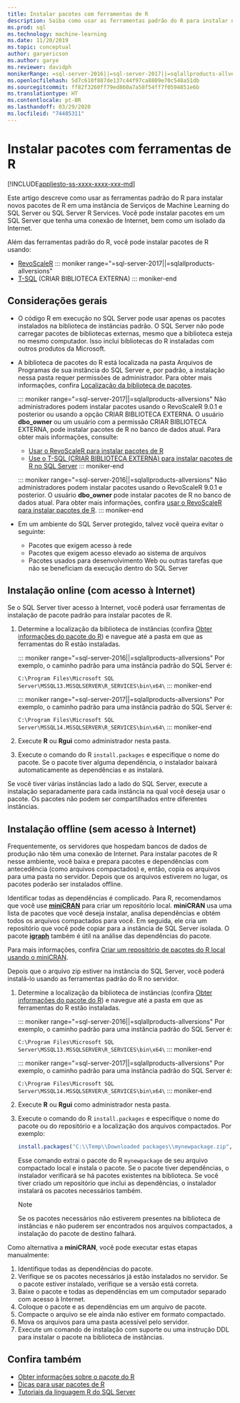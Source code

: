 ```yaml
---
title: Instalar pacotes com ferramentas de R
description: Saiba como usar as ferramentas padrão do R para instalar novos pacotes do R em uma instância de Serviços de Machine Learning do SQL Server ou SQL Server R Services.
ms.prod: sql
ms.technology: machine-learning
ms.date: 11/20/2019
ms.topic: conceptual
author: garyericson
ms.author: garye
ms.reviewer: davidph
monikerRange: =sql-server-2016||=sql-server-2017||=sqlallproducts-allversions
ms.openlocfilehash: 5d7c610f887de137c44f97ca8809e70c548a51db
ms.sourcegitcommit: ff82f3260ff79ed860a7a58f54ff7f0594851e6b
ms.translationtype: HT
ms.contentlocale: pt-BR
ms.lasthandoff: 03/29/2020
ms.locfileid: "74485311"
---
```

# <a name="install-packages-with-r-tools"></a>Instalar pacotes com ferramentas de R

[!INCLUDE[appliesto-ss-xxxx-xxxx-xxx-md](../../includes/appliesto-ss-xxxx-xxxx-xxx-md.md)]

Este artigo descreve como usar as ferramentas padrão do R para instalar novos pacotes de R em uma instância de Serviços de Machine Learning do SQL Server ou SQL Server R Services. Você pode instalar pacotes em um SQL Server que tenha uma conexão de Internet, bem como um isolado da Internet.

Além das ferramentas padrão do R, você pode instalar pacotes de R usando:

+ [RevoScaleR](install-r-packages-with-revoscaler.md)
::: moniker range="=sql-server-2017||=sqlallproducts-allversions"
+ [T-SQL](install-r-packages-with-tsql.md) (CRIAR BIBLIOTECA EXTERNA)
::: moniker-end

## <a name="general-considerations"></a>Considerações gerais

+ O código R em execução no SQL Server pode usar apenas os pacotes instalados na biblioteca de instâncias padrão. O SQL Server não pode carregar pacotes de bibliotecas externas, mesmo que a biblioteca esteja no mesmo computador.
Isso inclui bibliotecas do R instaladas com outros produtos da Microsoft.

+ A biblioteca de pacotes do R está localizada na pasta Arquivos de Programas de sua instância do SQL Server e, por padrão, a instalação nessa pasta requer permissões de administrador. Para obter mais informações, confira [Localização da biblioteca de pacotes](../package-management/r-package-information.md#default-r-library-location).

  ::: moniker range="=sql-server-2017||=sqlallproducts-allversions"
  Não administradores podem instalar pacotes usando o RevoScaleR 9.0.1 e posterior ou usando a opção CRIAR BIBLIOTECA EXTERNA. O usuário **dbo_owner** ou um usuário com a permissão CRIAR BIBLIOTECA EXTERNA, pode instalar pacotes de R no banco de dados atual. Para obter mais informações, consulte:
  + [Usar o RevoScaleR para instalar pacotes de R](install-r-packages-with-revoscaler.md)
  + [Use o T-SQL (CRIAR BIBLIOTECA EXTERNA) para instalar pacotes de R no SQL Server](install-r-packages-with-tsql.md)
  ::: moniker-end

  ::: moniker range="=sql-server-2016||=sqlallproducts-allversions"
  Não administradores podem instalar pacotes usando o RevoScaleR 9.0.1 e posterior. O usuário **dbo_owner** pode instalar pacotes de R no banco de dados atual. Para obter mais informações, confira [usar o RevoScaleR para instalar pacotes de R](install-r-packages-with-revoscaler.md).
  ::: moniker-end

+ Em um ambiente do SQL Server protegido, talvez você queira evitar o seguinte:
  + Pacotes que exigem acesso à rede
  + Pacotes que exigem acesso elevado ao sistema de arquivos
  + Pacotes usados para desenvolvimento Web ou outras tarefas que não se beneficiam da execução dentro do SQL Server

## <a name="online-installation-with-internet-access"></a>Instalação online (com acesso à Internet)

Se o SQL Server tiver acesso à Internet, você poderá usar ferramentas de instalação de pacote padrão para instalar pacotes de R.

1. Determine a localização da biblioteca de instâncias (confira [Obter informações do pacote do R](../package-management/r-package-information.md)) e navegue até a pasta em que as ferramentas do R estão instaladas.

   ::: moniker range="=sql-server-2016||=sqlallproducts-allversions"
   Por exemplo, o caminho padrão para uma instância padrão do SQL Server é:

   `C:\Program Files\Microsoft SQL Server\MSSQL13.MSSQLSERVER\R_SERVICES\bin\x64\`
   ::: moniker-end

   ::: moniker range="=sql-server-2017||=sqlallproducts-allversions"
   Por exemplo, o caminho padrão para uma instância padrão do SQL Server é:

   `C:\Program Files\Microsoft SQL Server\MSSQL14.MSSQLSERVER\R_SERVICES\bin\x64\`
   ::: moniker-end

1. Execute **R** ou **Rgui** como administrador nesta pasta.

1. Execute o comando do R `install.packages` e especifique o nome do pacote. Se o pacote tiver alguma dependência, o instalador baixará automaticamente as dependências e as instalará.

Se você tiver várias instâncias lado a lado do SQL Server, execute a instalação separadamente para cada instância na qual você deseja usar o pacote. Os pacotes não podem ser compartilhados entre diferentes instâncias.

## <a name="offline-installation-no-internet-access"></a><a name = "bkmk_offlineInstall"></a> Instalação offline (sem acesso à Internet)

Frequentemente, os servidores que hospedam bancos de dados de produção não têm uma conexão de Internet. Para instalar pacotes de R nesse ambiente, você baixa e prepara pacotes e dependências com antecedência (como arquivos compactados) e, então, copia os arquivos para uma pasta no servidor. Depois que os arquivos estiverem no lugar, os pacotes poderão ser instalados offline.

Identificar todas as dependências é complicado. Para R, recomendamos que você use [**miniCRAN**](https://andrie.github.io/miniCRAN/) para criar um repositório local.
**miniCRAN** usa uma lista de pacotes que você deseja instalar, analisa dependências e obtém todos os arquivos compactados para você. Em seguida, ele cria um repositório que você pode copiar para a instância de SQL Server isolada. O pacote [**igraph**](https://igraph.org/r/) também é útil na análise das dependências do pacote.

Para mais informações, confira [Criar um repositório de pacotes do R local usando o miniCRAN](create-a-local-package-repository-using-minicran.md).

Depois que o arquivo zip estiver na instância do SQL Server, você poderá instalá-lo usando as ferramentas padrão do R no servidor.

1. Determine a localização da biblioteca de instâncias (confira [Obter informações do pacote do R](../package-management/r-package-information.md)) e navegue até a pasta em que as ferramentas do R estão instaladas. 

   ::: moniker range="=sql-server-2016||=sqlallproducts-allversions"
   Por exemplo, o caminho padrão para uma instância padrão do SQL Server é:

   `C:\Program Files\Microsoft SQL Server\MSSQL13.MSSQLSERVER\R_SERVICES\bin\x64\`
   ::: moniker-end

   ::: moniker range="=sql-server-2017||=sqlallproducts-allversions"
   Por exemplo, o caminho padrão para uma instância padrão do SQL Server é:

   `C:\Program Files\Microsoft SQL Server\MSSQL14.MSSQLSERVER\R_SERVICES\bin\x64\`
   ::: moniker-end

1. Execute **R** ou **Rgui** como administrador nesta pasta.

1. Execute o comando do R `install.packages` e especifique o nome do pacote ou do repositório e a localização dos arquivos compactados. Por exemplo:

   ```R
   install.packages("C:\\Temp\\Downloaded packages\\mynewpackage.zip", repos=NULL)
   ```

   Esse comando extrai o pacote do R `mynewpackage` de seu arquivo compactado local e instala o pacote. Se o pacote tiver dependências, o instalador verificará se há pacotes existentes na biblioteca. Se você tiver criado um repositório que inclui as dependências, o instalador instalará os pacotes necessários também.

   > [!NOTE]
   > Se os pacotes necessários não estiverem presentes na biblioteca de instâncias e não puderem ser encontrados nos arquivos compactados, a instalação do pacote de destino falhará.

Como alternativa a **miniCRAN**, você pode executar estas etapas manualmente:

1. Identifique todas as dependências do pacote.
1. Verifique se os pacotes necessários já estão instalados no servidor. Se o pacote estiver instalado, verifique se a versão está correta.
1. Baixe o pacote e todas as dependências em um computador separado com acesso à Internet.
1. Coloque o pacote e as dependências em um arquivo de pacote.
1. Compacte o arquivo se ele ainda não estiver em formato compactado.
1. Mova os arquivos para uma pasta acessível pelo servidor.
1. Execute um comando de instalação com suporte ou uma instrução DDL para instalar o pacote na biblioteca de instâncias.

## <a name="see-also"></a>Confira também

+ [Obter informações sobre o pacote do R](r-package-information.md)
+ [Dicas para usar pacotes de R](tips-for-using-r-packages.md)
+ [Tutoriais da linguagem R do SQL Server](../tutorials/sql-server-r-tutorials.md)
